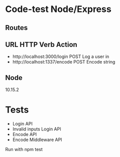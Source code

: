 # Code-test Node/Express 

## Routes

## URL	HTTP  Verb	Action
- http://localhost:3000/login POST Log a user in
- http://localhost:1337/encode POST Encode string


## Node
10.15.2

# Tests
- Login API
- Invalid inputs Login API
- Encode API
- Encode Middleware API

Run with npm test

